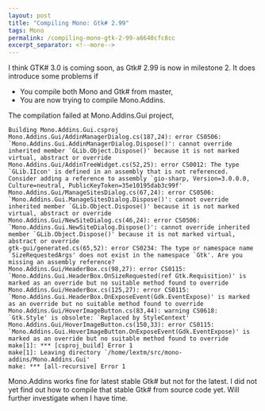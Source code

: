 ```yaml
---
layout: post
title: "Compiling Mono: Gtk# 2.99"
tags: Mono
permalink: /compiling-mono-gtk-2-99-a6640cfc8cc
excerpt_separator: <!--more-->
---
```

I think GTK# 3.0 is coming soon, as Gtk# 2.99 is now in milestone 2. It does introduce some problems if

* You compile both Mono and Gtk# from master,
* You are now trying to compile Mono.Addins.
<!--more-->

The compilation failed at Mono.Addins.Gui project,

``` text
Building Mono.Addins.Gui.csproj
Mono.Addins.Gui/AddinManagerDialog.cs(187,24): error CS0506: `Mono.Addins.Gui.AddinManagerDialog.Dispose()': cannot override inherited member `GLib.Object.Dispose()' because it is not marked virtual, abstract or override
Mono.Addins.Gui/AddinTreeWidget.cs(52,25): error CS0012: The type `GLib.IIcon' is defined in an assembly that is not referenced. Consider adding a reference to assembly `gio-sharp, Version=3.0.0.0, Culture=neutral, PublicKeyToken=35e10195dab3c99f'
Mono.Addins.Gui/ManageSitesDialog.cs(67,24): error CS0506: `Mono.Addins.Gui.ManageSitesDialog.Dispose()': cannot override inherited member `GLib.Object.Dispose()' because it is not marked virtual, abstract or override
Mono.Addins.Gui/NewSiteDialog.cs(46,24): error CS0506: `Mono.Addins.Gui.NewSiteDialog.Dispose()': cannot override inherited member `GLib.Object.Dispose()' because it is not marked virtual, abstract or override
gtk-gui/generated.cs(65,52): error CS0234: The type or namespace name `SizeRequestedArgs' does not exist in the namespace `Gtk'. Are you missing an assembly reference?
Mono.Addins.Gui/HeaderBox.cs(98,27): error CS0115: `Mono.Addins.Gui.HeaderBox.OnSizeRequested(ref Gtk.Requisition)' is marked as an override but no suitable method found to override
Mono.Addins.Gui/HeaderBox.cs(125,27): error CS0115: `Mono.Addins.Gui.HeaderBox.OnExposeEvent(Gdk.EventExpose)' is marked as an override but no suitable method found to override
Mono.Addins.Gui/HoverImageButton.cs(83,44): warning CS0618: `Gtk.Style' is obsolete: `Replaced by StyleContext'
Mono.Addins.Gui/HoverImageButton.cs(150,33): error CS0115: `Mono.Addins.Gui.HoverImageButton.OnExposeEvent(Gdk.EventExpose)' is marked as an override but no suitable method found to override
make[1]: *** [csproj_build] Error 1
make[1]: Leaving directory `/home/lextm/src/mono-addins/Mono.Addins.Gui'
make: *** [all-recursive] Error 1
```

Mono.Addins works fine for latest stable Gtk# but not for the latest. I did not yet find out how to compile that stable Gtk# from source code yet. Will further investigate when I have time.

